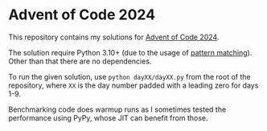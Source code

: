 # Advent of Code 2024

This repository contains my solutions for [Advent of Code 2024](https://adventofcode.com/2024).

The solution require Python 3.10+ (due to the usage of
[pattern matching](https://peps.python.org/pep-0634/)). Other than that there are no dependencies.

To run the given solution, use `python dayXX/dayXX.py` from the root of the repository, where `XX`
is the day number padded with a leading zero for days 1-9.

Benchmarking code does warmup runs as I sometimes tested the performance using PyPy, whose JIT can
benefit from those.
